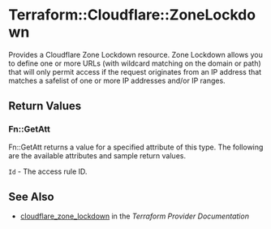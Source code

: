 # Terraform::Cloudflare::ZoneLockdown

Provides a Cloudflare Zone Lockdown resource. Zone Lockdown allows you to define one or more URLs (with wildcard matching on the domain or path) that will only permit access if the request originates from an IP address that matches a safelist of one or more IP addresses and/or IP ranges.

## Return Values

### Fn::GetAtt

Fn::GetAtt returns a value for a specified attribute of this type. The following are the available attributes and sample return values.

`Id` - The access rule ID.

## See Also

* [cloudflare_zone_lockdown](https://www.terraform.io/docs/providers/cloudflare/r/zone_lockdown.html) in the _Terraform Provider Documentation_